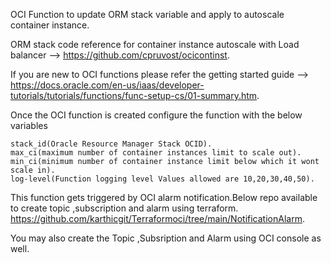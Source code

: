 OCI Function to update ORM stack variable and apply to autoscale container instance.

ORM stack code reference for container instance autoscale with Load balancer --> https://github.com/cpruvost/ocicontinst. 

If you are new to OCI functions please refer the getting started guide --> https://docs.oracle.com/en-us/iaas/developer-tutorials/tutorials/functions/func-setup-cs/01-summary.htm. 

Once the OCI function is created configure the function with the below variables

    stack_id(Oracle Resource Manager Stack OCID). 
    max_ci(maximum number of container instances limit to scale out). 
    min_ci(minimum number of container instance limit below which it wont scale in). 
    log-level(Function logging level Values allowed are 10,20,30,40,50).
    
    
 This function gets triggered by OCI alarm notification.Below repo available to create topic ,subscription and alarm using terraform.
 https://github.com/karthicgit/Terraformoci/tree/main/NotificationAlarm. 
 
 You may also create the Topic ,Subsription and Alarm using OCI console as well. 
 
 
 
 
